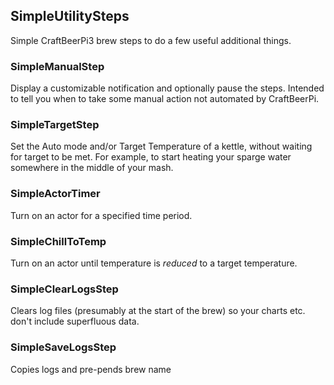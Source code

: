 ## SimpleUtilitySteps

Simple CraftBeerPi3 brew steps to do a few useful additional things.

### SimpleManualStep

Display a customizable notification and optionally pause the steps.  Intended to tell you when to take some manual action not automated by CraftBeerPi.

### SimpleTargetStep

Set the Auto mode and/or Target Temperature of a kettle, without waiting for target to be met. For example, to start heating your sparge water somewhere in the middle of your mash.

### SimpleActorTimer

Turn on an actor for a specified time period.

### SimpleChillToTemp

Turn on an actor until temperature is _reduced_ to a target temperature.

### SimpleClearLogsStep

Clears log files (presumably at the start of the brew) so your charts etc. don't include superfluous data.

### SimpleSaveLogsStep

Copies logs and pre-pends brew name
